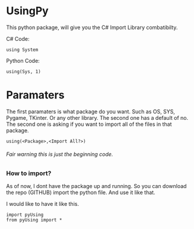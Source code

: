 # UsingPy

This python package, will give you the C# Import Library combatibilty. 

C# Code:

```
using System
```
Python Code:
```
using(Sys, 1)
```

# Paramaters

The first paramaters is what package do you want. Such as OS, SYS, Pygame, TKinter. Or any other library. The second one has a default of no. The second one is asking if you want to import all of the files in that package. 

```
using(<Package>,<Import All?>)
```

###### Fair warning this is just the beginning code. 

### How to import?

As of now, I dont have the package up and running. So you can download the repo (GITHUB) import the python file. And use it like that.

I would like to have it like this.

```
import pyUsing
from pyUsing import *
```
